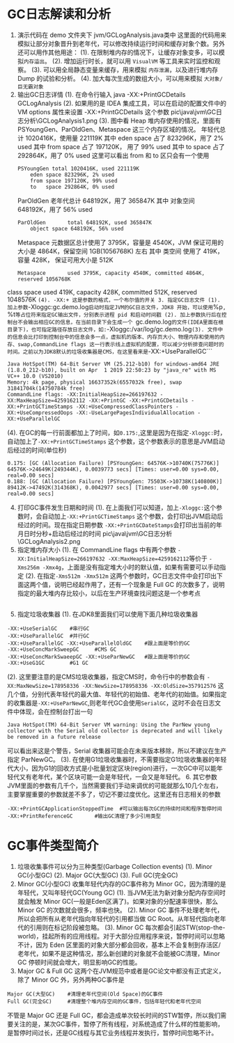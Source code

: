 # GC日志解读和分析
1. 演示代码在 demo 文件夹下 jvm/GCLogAnalysis.java类中
这里面的代码用来模拟让部分对象晋升到老年代，可以修改持续运行时间和缓存对象个数。另外还可以用作其他用途：
(1). 在限制堆内存的情况下，让缓存对象变多，可以模拟```内存溢出```。
(2). 增加运行时长，就可以用 ```VisualVM``` 等工具来实时监控和观察。
(3). 可以用全局静态变量来缓存，用来模拟 ```内存泄漏```，以及进行堆内存 Dump 的试验和分析。
(4). 加大每次生成的数组大小，可以用来模拟 ```大对象/巨无霸对象```
2. 输出GC日志详情
(1). 在命令行输入 java -XX:+PrintGCDetails GCLogAnalysis
(2). 如果用的是 IDEA 集成工具，可以在启动的配置文件中的 VM options 属性来设置 -XX:+PrintGCDetails 这个参数
pic\java\jvm\GC日志分析\GCLogAnalysis1.png
(3). 图中看 Heap 堆内存使用的情况，里面有 PSYoungGen、ParOldGen、Metaspace 这三个内存区域的情况。
    年轻代总计 1020416K，使用量 221119K
    其中 eden space 占了 823296K，用了 2% used
    其中 from space 占了 197120K， 用了 99% used
    其中 to   space 占了 292864K，用了 0% used
    这里可以看出 from 和 to 区只会有一个使用
    ```
    PSYoungGen total 1020416K, used 221119K
        eden space 823296K, 2% used
        from space 197120K, 99% used
        to   space 292864K, 0% used
    ```
    ParOldGen 老年代总计 648192K，用了 365847K
    其中 对象空间 648192K，用了 56% used
    ```
    ParOldGen       total 648192K, used 365847K
        object space 648192K, 56% used
    ```
    Metaspace 元数据区总计使用了 3795K，容量是 4540K，JVM 保证可用的大小是 4864K，保留空间 1GB(1056768K) 左右
    其中 类空间 使用了 419K，容量 428K， 保证可用大小是 512K
    ```
    Metaspace       used 3795K, capacity 4540K, committed 4864K, reserved 1056768K
  class space    used 419K, capacity 428K, committed 512K, reserved 1048576K
    ```
(4). -XX:+ 这是参数的格式，一个布尔值的开关
3. 指定GC日志文件
(1). 加上参数 ```-Xloggc:gc.demo.log``` 启动时指定JVM的GC日志文件，JDK8 开始，可以使用 ```%p```, ```%t```等占位符来指定GC输出文件，分别表示进程 pid 和启动时间戳
(2). 加上参数执行后在控制台不会输出相应GC的信息，在当前目录下会生成一个 ```gc.demo.log``` 的文件(IDEA里面在根目录下)，也可指定路径存放日志文件，如: ```-Xloggc:/var/log/gc.demo.log```
(3). 文件中的信息会比打印到控制台中的信息会多一点，虚拟机的版本、内存页大小、物理内存和使用的内存、swap,CommandLine flags 这一行表示线上虚拟机的配置，可以减少分析排查问题时的时间。之前以为JDK8默认的垃圾收集器是CMS，在这里看来是 ```-XX:+UseParallelGC```
```
Java HotSpot(TM) 64-Bit Server VM (25.212-b10) for windows-amd64 JRE (1.8.0_212-b10), built on Apr  1 2019 22:50:23 by "java_re" with MS VC++ 10.0 (VS2010)
Memory: 4k page, physical 16637352k(6557032k free), swap 31841704k(14750784k free)
CommandLine flags: -XX:InitialHeapSize=266197632 -XX:MaxHeapSize=4259162112 -XX:+PrintGC -XX:+PrintGCDetails -XX:+PrintGCTimeStamps -XX:+UseCompressedClassPointers -XX:+UseCompressedOops -XX:-UseLargePagesIndividualAllocation -XX:+UseParallelGC 
```
(4). 在GC的每一行前面都加上了时间，如```0.175:```,这里是因为在指定```-Xloggc:```时，自动加上了```-XX:+PrintGCTimeStamps``` 这个参数，这个参数表示的意思是JVM启动后经过的时间(单位秒)
```
0.175: [GC (Allocation Failure) [PSYoungGen: 64576K->10740K(75776K)] 64576K->24649K(249344K), 0.0039773 secs] [Times: user=0.00 sys=0.00, real=0.00 secs] 
0.188: [GC (Allocation Failure) [PSYoungGen: 75503K->10738K(140800K)] 89412K->47492K(314368K), 0.0042977 secs] [Times: user=0.00 sys=0.00, real=0.00 secs] 
```
4. 打印GC事件发生日期和时间
(1). 在上面我们可以知道，加上```-Xloggc:```这个参数时，会自动加上```-XX:+PrintGCTimeStamps``` 这个参数，会打印出JVM启动后经过的时间。现在指定日期参数 ```-XX:+PrintGCDateStamps```会打印出当前的年月日时分秒+启动后经过的时间
pic\java\jvm\GC日志分析\GCLogAnalysis2.png
5. 指定堆内存大小
(1). 在 CommandLine flags 中有两个参数 ```-XX:InitialHeapSize=266197632 -XX:MaxHeapSize=4259162112```等价于 ```-Xms256m -Xmx4g```，上面是没有指定堆大小时的默认值，如果有需要可以手动指定
(2). 在指定```-Xms512m -Xmx512m``` 这两个参数时，GC日志文件中会打印出下面这两个值，说明已经起作用了，还有一个现象是 Full GC 的次数多了，说明指定的最大堆内存比较小，以后在生产环境查找问题这是一个参考点
```CommandLine flags: -XX:InitialHeapSize=536870912 -XX:MaxHeapSize=536870912
```
5. 指定垃圾收集器
(1). 在JDK8里面我们可以使用下面几种垃圾收集器
```
-XX:+UseSerialGC    #串行GC
-XX:+UseParallelGC  #并行GC
-XX:+UseParallelGC -XX:+UseParallelOldGC    #跟上面是等价的GC
-XX:+UseConcMarkSweepGC     #CMS GC
-XX:+UseConcMarkSwaeepGC -XX:+UseParNewGC   #跟上面是等价的GC
-XX:+UseG1GC        #G1 GC
```
(2). 这里要注意的是CMS垃圾收集器，指定CMS时，命令行中的参数会有 ```-XX:MaxNewSize=178958336 -XX:NewSize=178958336 -XX:OldSize=357912576``` 这几个值，分别代表年轻代的最大值、年轻代的初始值、老年代的初始值。如果指定的收集器是```-XX:+UseParNewGC```,则老年代GC会使用```SerialGC```，这时不会在日志文件中体现，会在控制台打出一句
```
Java HotSpot(TM) 64-Bit Server VM warning: Using the ParNew young collector with the Serial old collector is deprecated and will likely be removed in a future release
```
可以看出来这是个警告，Serial 收集器可能会在未来版本移除，所以不建议在生产指定 ParNewGC。
(3). 在使用G1垃圾收集器时，不需要指定G1垃圾收集器的年轻代大小，因为G1的回收方式是小批量划定区块(region)进行，一次GC中可以能年轻代又有老年代，某个区块可能一会是年轻代，一会又是年轻代。
6. 其它参数
JVM里面的参数有几千个，当然需要我们手动来调优的可能就那么10几个左右，主要掌握重要的参数就差不多了，切记不要过度优化。这里还有日志相关的参数
```
-XX:+PrintGCApplicationStoppedTime  #可以输出每次GC的持续时间和程序暂停时间
-XX:+PrintReferenceGC       #输出GC清理了多少引用类型
```
# GC事件类型简介
1. 垃圾收集事件可以分为三种类型(Garbage Collection events)
(1). Minor GC(小型GC)
(2). Major GC(大型GC)
(3). Full GC(完全GC)
2. Minor GC(小型GC)
收集年轻代内存的GC事件称为 Minor GC，因为清理的是年轻代，又叫年轻代GC(Young GC)
(1). 当JVM无法为新对象分配内存空间时就会触发 Minor GC(一般是Eden区满了)。如果对象的分配速率很快，那么 Minor GC 的次数就会很多，频率也快。
(2). Minor GC 事件不处理老年代，所以会把所有从老年代指向年轻代的引用都当做 GC Root。从年轻代指向老年代的引用则在标记阶段被忽略。
(3). Minor GC 每次都会引起STW(stop-the-world)，挂起所有的应用线程。对于大部分应用程序来说，暂停时间可以忽略不计，因为 Eden 区里面的对象大部分都会回收，基本上不会复制到存活区/老年代，如果不是这种情况，那么新创建的对象就不会能被GC清理，Minor GC 停顿时间就会增大，明显影响GC的性能。
3. Major GC & Full GC
这两个在JVM规范中或者是GC论文中都没有正式定义，除了 Minor GC 外，另外两种GC事件是 
```
Major GC(大型GC)    #清理老年代空间(Old Space)的GC事件
Full GC(完全GC)     #清理整个堆内存空间的GC事件，包括年轻代和老年代空间
```
不管是 Major GC 还是 Full GC，都会造成单次较长时间的STW暂停，所以我们需要关注的是，某次GC事件，暂停了所有线程，对系统造成了什么样的性能影响，是暂停时间过长，还是GC线程与其它业务线程并发执行，暂停时间忽略不计。





 